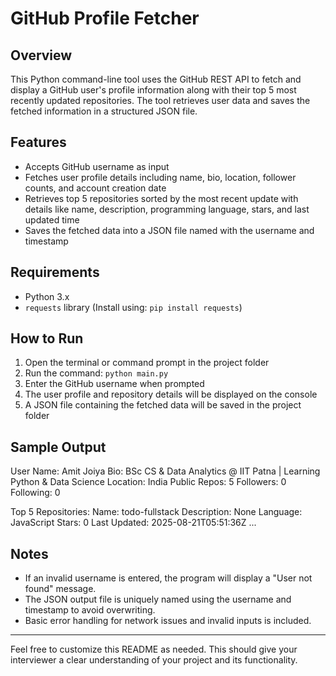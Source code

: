 # GitHub Profile Fetcher

## Overview
This Python command-line tool uses the GitHub REST API to fetch and display a GitHub user's profile information along with their top 5 most recently updated repositories. The tool retrieves user data and saves the fetched information in a structured JSON file.

## Features
- Accepts GitHub username as input
- Fetches user profile details including name, bio, location, follower counts, and account creation date
- Retrieves top 5 repositories sorted by the most recent update with details like name, description, programming language, stars, and last updated time
- Saves the fetched data into a JSON file named with the username and timestamp

## Requirements
- Python 3.x
- `requests` library (Install using: `pip install requests`)

## How to Run
1. Open the terminal or command prompt in the project folder
2. Run the command: `python main.py`
3. Enter the GitHub username when prompted
4. The user profile and repository details will be displayed on the console
5. A JSON file containing the fetched data will be saved in the project folder

## Sample Output


User Name: Amit Joiya
Bio: BSc CS & Data Analytics @ IIT Patna | Learning Python & Data Science
Location: India
Public Repos: 5
Followers: 0
Following: 0

Top 5 Repositories:
Name: todo-fullstack
Description: None
Language: JavaScript
Stars: 0
Last Updated: 2025-08-21T05:51:36Z
...



## Notes
- If an invalid username is entered, the program will display a "User not found" message.
- The JSON output file is uniquely named using the username and timestamp to avoid overwriting.
- Basic error handling for network issues and invalid inputs is included.

---

Feel free to customize this README as needed. This should give your interviewer a clear understanding of your project and its functionality.
